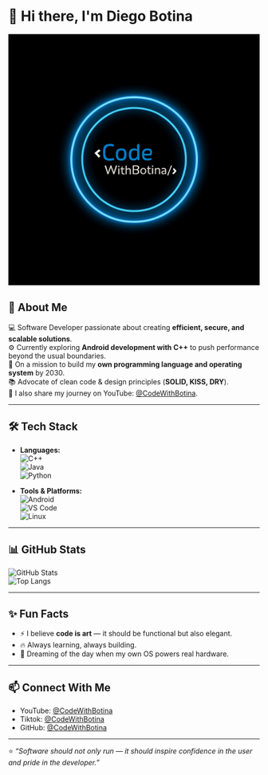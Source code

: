 # 👋 Hi there, I'm Diego Botina  

![Banner](https://github.com/CodeWithBotinaOficial/CodeWithBotinaOficial/blob/main/assets/banner.png)  

## 🚀 About Me  
💻 Software Developer passionate about creating **efficient, secure, and scalable solutions**.  
⚙️ Currently exploring **Android development with C++** to push performance beyond the usual boundaries.  
🌱 On a mission to build my **own programming language and operating system** by 2030.  
📚 Advocate of clean code & design principles (**SOLID, KISS, DRY**).  
🎥 I also share my journey on YouTube: [@CodeWithBotina](https://www.youtube.com/@CodeWithBotina).  

---

## 🛠️ Tech Stack  

- **Languages:**  
  ![C++](https://img.shields.io/badge/C++-00599C?style=flat&logo=c%2B%2B&logoColor=white)  
  ![Java](https://img.shields.io/badge/Java-ED8B00?style=flat&logo=java&logoColor=white)  
  ![Python](https://img.shields.io/badge/Python-3776AB?style=flat&logo=python&logoColor=white)  

- **Tools & Platforms:**  
  ![Android](https://img.shields.io/badge/Android-3DDC84?style=flat&logo=android&logoColor=white)  
  ![VS Code](https://img.shields.io/badge/VS%20Code-0078d7?style=flat&logo=visual-studio-code&logoColor=white)  
  ![Linux](https://img.shields.io/badge/Linux-FCC624?style=flat&logo=linux&logoColor=black)  

---

## 📊 GitHub Stats  

![GitHub Stats](https://github-readme-stats.vercel.app/api?username=CodeWithBotinaOficial&show_icons=true&theme=tokyonight)  
![Top Langs](https://github-readme-stats.vercel.app/api/top-langs/?username=CodeWithBotinaOficial&layout=compact&theme=tokyonight)  

---

## ✨ Fun Facts  

- ⚡ I believe **code is art** — it should be functional but also elegant.  
- 🔥 Always learning, always building.  
- 🧩 Dreaming of the day when my own OS powers real hardware.  

---

## 📫 Connect With Me  

- YouTube: [@CodeWithBotina](https://www.youtube.com/@CodeWithBotina)  
- Tiktok: [@CodeWithBotina](https://www.tiktok.com/@codewithbotina)  
- GitHub: [@CodeWithBotina](https://github.com/CodeWithBotinaOficial)

---

⭐️ *“Software should not only run — it should inspire confidence in the user and pride in the developer.”*  

